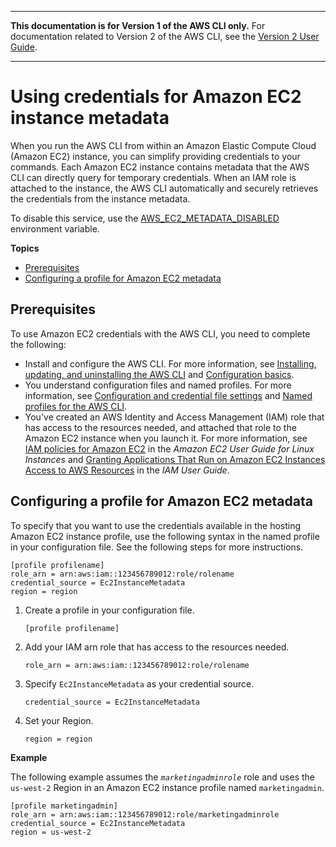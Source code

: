 --------

**This documentation is for Version 1 of the AWS CLI only\.** For documentation related to Version 2 of the AWS CLI, see the [Version 2 User Guide](https://docs.aws.amazon.com/cli/latest/userguide/)\.

--------

# Using credentials for Amazon EC2 instance metadata<a name="cli-configure-metadata"></a>

When you run the AWS CLI from within an Amazon Elastic Compute Cloud \(Amazon EC2\) instance, you can simplify providing credentials to your commands\. Each Amazon EC2 instance contains metadata that the AWS CLI can directly query for temporary credentials\. When an IAM role is attached to the instance, the AWS CLI automatically and securely retrieves the credentials from the instance metadata\. 

To disable this service, use the [AWS\_EC2\_METADATA\_DISABLED](cli-configure-envvars.md#envvars-list-AWS_EC2_METADATA_DISABLED) environment variable\.

**Topics**
+ [Prerequisites](#cli-configure-metadata-prereqs)
+ [Configuring a profile for Amazon EC2 metadata](#cli-configure-metadata-configure)

## Prerequisites<a name="cli-configure-metadata-prereqs"></a>

To use Amazon EC2 credentials with the AWS CLI, you need to complete the following:
+ Install and configure the AWS CLI\. For more information, see [Installing, updating, and uninstalling the AWS CLI](cli-chap-install.md) and [Configuration basics](cli-configure-quickstart.md)\.
+ You understand configuration files and named profiles\. For more information, see [Configuration and credential file settings](cli-configure-files.md) and [Named profiles for the AWS CLI](cli-configure-profiles.md)\. 
+ You've created an AWS Identity and Access Management \(IAM\) role that has access to the resources needed, and attached that role to the Amazon EC2 instance when you launch it\. For more information, see [IAM policies for Amazon EC2](https://docs.aws.amazon.com/AWSEC2/latest/UserGuide/iam-policies-for-amazon-ec2.html) in the *Amazon EC2 User Guide for Linux Instances* and [Granting Applications That Run on Amazon EC2 Instances Access to AWS Resources](https://docs.aws.amazon.com/IAM/latest/UserGuide/role-usecase-ec2app.html) in the *IAM User Guide*\.

## Configuring a profile for Amazon EC2 metadata<a name="cli-configure-metadata-configure"></a>

To specify that you want to use the credentials available in the hosting Amazon EC2 instance profile, use the following syntax in the named profile in your configuration file\. See the following steps for more instructions\. 

```
[profile profilename]
role_arn = arn:aws:iam::123456789012:role/rolename
credential_source = Ec2InstanceMetadata
region = region
```

1. Create a profile in your configuration file\.

   ```
   [profile profilename]
   ```

1. Add your IAM arn role that has access to the resources needed\.

   ```
   role_arn = arn:aws:iam::123456789012:role/rolename
   ```

1. Specify `Ec2InstanceMetadata` as your credential source\.

   ```
   credential_source = Ec2InstanceMetadata
   ```

1. Set your Region\.

   ```
   region = region
   ```

**Example**

The following example assumes the *`marketingadminrole`* role and uses the `us-west-2` Region in an Amazon EC2 instance profile named `marketingadmin`\.

```
[profile marketingadmin]
role_arn = arn:aws:iam::123456789012:role/marketingadminrole
credential_source = Ec2InstanceMetadata
region = us-west-2
```